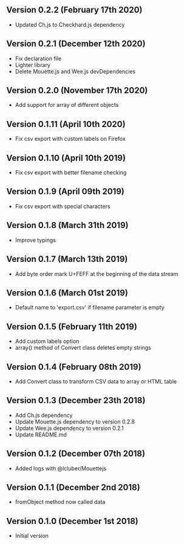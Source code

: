 Version 0.2.2 (February 17th 2020)
-----------------------------
 * Updated Ch.js to Checkhard.js dependency

Version 0.2.1 (December 12th 2020)
-----------------------------
 * Fix declaration file
 * Lighter library 
 * Delete Mouette.js and Wee.js devDependencies

Version 0.2.0 (November 17th 2020)
-----------------------------
 * Add support for array of different objects 

Version 0.1.11 (April 10th 2020)
-----------------------------
 * Fix csv export with custom labels on Firefox

Version 0.1.10 (April 10th 2019)
-----------------------------
 * Fix csv export with better filename checking

Version 0.1.9 (April 09th 2019)
-----------------------------
 * Fix csv export with special characters

Version 0.1.8 (March 31th 2019)
-----------------------------
 * Improve typings

Version 0.1.7 (March 13th 2019)
-----------------------------
 * Add byte order mark U+FEFF at the beginning of the data stream

Version 0.1.6 (March 01st 2019)
-----------------------------
 * Default name to 'export.csv' if filename parameter is empty

Version 0.1.5 (February 11th 2019)
-----------------------------
 * Add custom labels option
 * array() method of Convert class deletes empty strings

Version 0.1.4 (February 08th 2019)
-----------------------------
 * Add Convert class to transform CSV data to array or HTML table

Version 0.1.3 (December 23th 2018)
-----------------------------
 * Add Ch.js dependency
 * Update Mouette.js dependency to version 0.2.8
 * Update Wee.js dependency to version 0.2.1
 * Update README.md

Version 0.1.2 (December 07th 2018)
-----------------------------
 * Added logs with @lcluber/Mouettejs

Version 0.1.1 (December 2nd 2018)
-----------------------------
 * fromObject method now called data

Version 0.1.0 (December 1st 2018)
-----------------------------
 * Initial version
